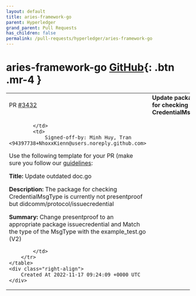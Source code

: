 ```yaml
---
layout: default
title: aries-framework-go
parent: Hyperledger
grand_parent: Pull Requests
has_children: false
permalink: /pull-requests/hyperledger/aries-framework-go
---
```


# aries-framework-go <span class="fs-3 right-align">[GitHub](https://github.com/hyperledger/aries-framework-go){: .btn .mr-4 }</span>


<div>
    <table>
        <tr>
            <td>
                PR <a href="https://github.com/hyperledger/aries-framework-go/pull/3432" class=".btn">#3432</a>
            </td>
            <td>
                <b>
                    Update package for checking CredentialMsgType
                </b>
            </td>
        </tr>
        <tr>
            <td>
                
            </td>
            <td>
                Signed-off-by: Minh Huy, Tran <94397738+NhoxxKienn@users.noreply.github.com>

Use the following template for your PR (make sure you follow our
[guidelines](CONTRIBUTING.md#pull-request):

**Title:**
Update outdated doc.go

**Description:**
The package for checking CredentialMsgType is currently not presentproof but didcomm/protocol/issuecredential

**Summary:**
Change presentproof to an appropriate package issuecredential and Match the type of the MsgType with the example_test.go (V2)

            </td>
        </tr>
    </table>
    <div class="right-align">
        Created At 2022-11-17 09:24:09 +0000 UTC
    </div>
</div>


